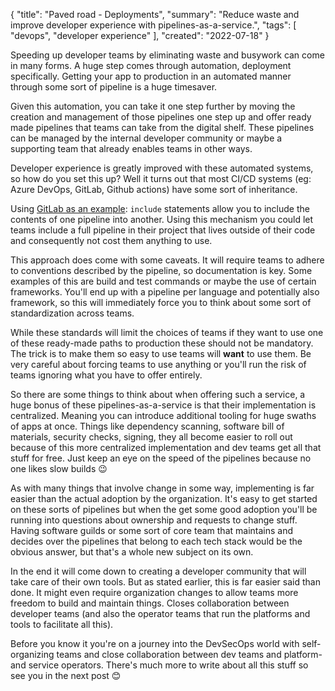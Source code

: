 { "title": "Paved road - Deployments", "summary": "Reduce waste and improve developer experience with pipelines-as-a-service.", "tags": [ "devops", "developer experience" ], "created": "2022-07-18" }

Speeding up developer teams by eliminating waste and busywork can come in many forms. A huge step comes through automation, deployment specifically. Getting your app to production in an automated manner through some sort of pipeline is a huge timesaver. 

Given this automation, you can take it one step further by moving the creation and management of those pipelines one step up and offer ready made pipelines that teams can take from the digital shelf. These pipelines can be managed by the internal developer community or maybe a supporting team that already enables teams in other ways. 

Developer experience is greatly improved with these automated systems, so how do you set this up? Well it turns out that most CI/CD systems (eg: Azure DevOps, GitLab, Github actions) have some sort of inheritance. 

Using [GitLab as an example](https://docs.gitlab.com/ee/ci/yaml/includes.html): `include` statements allow you to include the contents of one pipeline into another. Using this mechanism you could let teams include a full pipeline in their project that lives outside of their code and consequently not cost them anything to use. 

This approach does come with some caveats. It will require teams to adhere to conventions described by the pipeline, so documentation is key. Some examples of this are build and test commands or maybe the use of certain frameworks. You'll end up with a pipeline per language and potentially also framework, so this will immediately force you to think about some sort of standardization across teams. 

While these standards will limit the choices of teams if they want to use one of these ready-made paths to production these should not be mandatory. The trick is to make them so easy to use teams will **want** to use them. Be very careful about forcing teams to use anything or you'll run the risk of teams ignoring what you have to offer entirely. 

So there are some things to think about when offering such a service, a huge bonus of these pipelines-as-a-service is that their implementation is centralized. Meaning you can introduce additional tooling for huge swaths of apps at once. Things like dependency scanning, software bill of materials, security checks, signing, they all become easier to roll out because of this more centralized implementation and dev teams get all that stuff for free. Just keep an eye on the speed of the pipelines because no one likes slow builds 😉  

As with many things that involve change in some way, implementing is far easier than the actual adoption by the organization. It's easy to get started on these sorts of pipelines but when the get some good adoption you'll be running into questions about ownership and requests to change stuff. Having software guilds or some sort of core team that maintains and decides over the pipelines that belong to each tech stack would be the obvious answer, but that's a whole new subject on its own. 

In the end it will come down to creating a developer community that will take care of their own tools. But as stated earlier, this is far easier said than done. It might even require organization changes to allow teams more freedom to build and maintain things. Closes collaboration between developer teams (and also the operator teams that run the platforms and tools to facilitate all this). 

Before you know it you're on a journey into the DevSecOps world with self-organizing teams and close collaboration between dev teams and platform- and service operators. There's much more to write about all this stuff so see you in the next post 😊  
